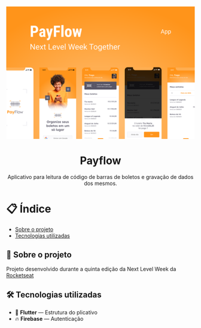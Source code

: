 <h1 align="center">
<br>
  <img src=".github/payflow-cover.svg" alt="proffy-next-level-week-02">
<br>
<br>
Payflow
</h1>

<p align="center">Aplicativo para leitura de código de barras de boletos e gravação de dados dos mesmos.</p>

# 📋 Índice

- [Sobre o projeto](#-Sobre-o-projeto)
- [Tecnologias utilizadas](#-Tecnologias-utilizadas)

## 📃 Sobre o projeto

Projeto desenvolvido durante a quinta edição da Next Level Week da <a href="rocketseat.com.br" target="_blank">Rocketseat</a>

## 🛠 Tecnologias utilizadas

- 🚀 **Flutter** — Estrutura do plicativo
- 🔥 **Firebase** — Autenticação
